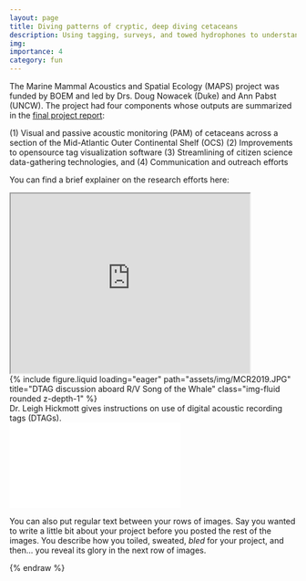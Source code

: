 ```yaml
---
layout: page
title: Diving patterns of cryptic, deep diving cetaceans
description: Using tagging, surveys, and towed hydrophones to understand the spatial ecology of whales off the coast of North Carolina.
img:
importance: 4
category: fun
---
```


The Marine Mammal Acoustics and Spatial Ecology (MAPS) project was funded by BOEM and led by Drs. Doug Nowacek (Duke) and Ann Pabst (UNCW). The project had four components whose outputs are summarized in the <a href="https://ashleyblawas.github.io/assets/pdf/BOEM%20MAPS%20Report%202023.pdf" target="_blank">final project report</a>:


(1) Visual and passive acoustic monitoring (PAM) of cetaceans across a section of the Mid-Atlantic Outer Continental Shelf (OCS)
(2) Improvements to opensource tag visualization software
(3) Streamlining of citizen science data-gathering technologies, and
(4) Communication and outreach efforts

You can find a brief explainer on the research efforts here:
<iframe width="420" height="315"
src="https://www.youtube.com/watch?v=e7-Eeyj88cM">
</iframe>


<div class="row">
    <div class="col-sm mt-3 mt-md-0">
        {% include figure.liquid loading="eager" path="assets/img/MCR2019.JPG" title="DTAG discussion aboard R/V Song of the Whale" class="img-fluid rounded z-depth-1" %}
    </div>
</div>
<div class="caption">
    Dr. Leigh Hickmott gives instructions on use of digital acoustic recording tags (DTAGs).
</div>



<iframe src="assets/pdf/BOEM MAPS Report 2023.pdf style="width:718px; height:700px;" frameborder="0"></iframe>

You can also put regular text between your rows of images.
Say you wanted to write a little bit about your project before you posted the rest of the images.
You describe how you toiled, sweated, _bled_ for your project, and then... you reveal its glory in the next row of images.


{% endraw %}
